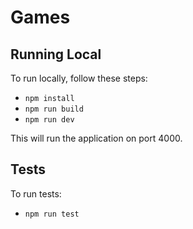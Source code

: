 # Games 

## Running Local

To run locally, follow these steps:
- `npm install`
- `npm run build`
- `npm run dev`

This will run the application on port 4000. 

## Tests

To run tests:
- `npm run test`

